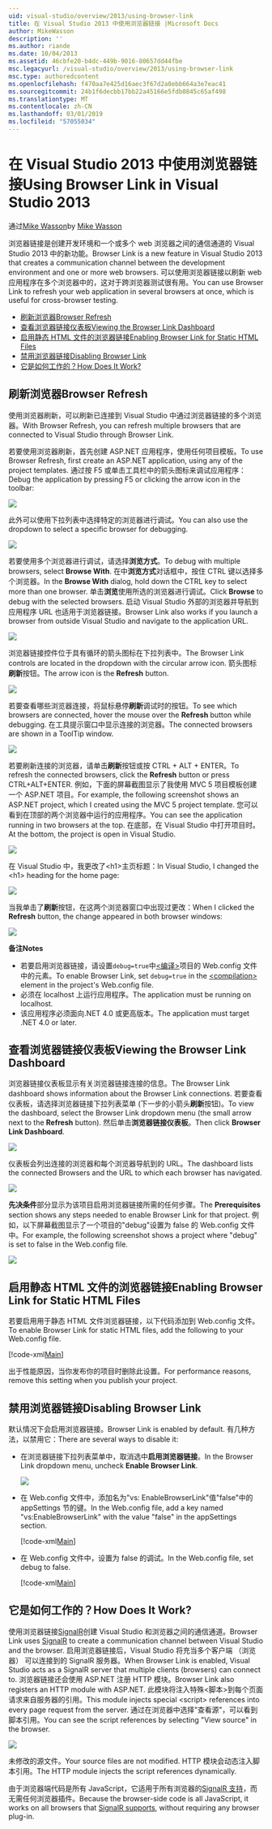 ```yaml
---
uid: visual-studio/overview/2013/using-browser-link
title: 在 Visual Studio 2013 中使用浏览器链接 |Microsoft Docs
author: MikeWasson
description: ''
ms.author: riande
ms.date: 10/04/2013
ms.assetid: 46cbfe20-b4dc-449b-9016-80657dd44fbe
msc.legacyurl: /visual-studio/overview/2013/using-browser-link
msc.type: authoredcontent
ms.openlocfilehash: f470aa7e425d16aec3f67d2a0ebb664a3e7eac41
ms.sourcegitcommit: 24b1f6decbb17bb22a45166e5fdb0845c65af498
ms.translationtype: MT
ms.contentlocale: zh-CN
ms.lasthandoff: 03/01/2019
ms.locfileid: "57055034"
---
```

<a name="using-browser-link-in-visual-studio-2013"></a><span data-ttu-id="bccb8-102">在 Visual Studio 2013 中使用浏览器链接</span><span class="sxs-lookup"><span data-stu-id="bccb8-102">Using Browser Link in Visual Studio 2013</span></span>
====================
<span data-ttu-id="bccb8-103">通过[Mike Wasson](https://github.com/MikeWasson)</span><span class="sxs-lookup"><span data-stu-id="bccb8-103">by [Mike Wasson](https://github.com/MikeWasson)</span></span>

<span data-ttu-id="bccb8-104">浏览器链接是创建开发环境和一个或多个 web 浏览器之间的通信通道的 Visual Studio 2013 中的新功能。</span><span class="sxs-lookup"><span data-stu-id="bccb8-104">Browser Link is a new feature in Visual Studio 2013 that creates a communication channel between the development environment and one or more web browsers.</span></span> <span data-ttu-id="bccb8-105">可以使用浏览器链接以刷新 web 应用程序在多个浏览器中的，这对于跨浏览器测试很有用。</span><span class="sxs-lookup"><span data-stu-id="bccb8-105">You can use Browser Link to refresh your web application in several browsers at once, which is useful for cross-browser testing.</span></span>

- [<span data-ttu-id="bccb8-106">刷新浏览器</span><span class="sxs-lookup"><span data-stu-id="bccb8-106">Browser Refresh</span></span>](#browser-refresh)
- [<span data-ttu-id="bccb8-107">查看浏览器链接仪表板</span><span class="sxs-lookup"><span data-stu-id="bccb8-107">Viewing the Browser Link Dashboard</span></span>](#dashboard)
- [<span data-ttu-id="bccb8-108">启用静态 HTML 文件的浏览器链接</span><span class="sxs-lookup"><span data-stu-id="bccb8-108">Enabling Browser Link for Static HTML Files</span></span>](#static-html)
- [<span data-ttu-id="bccb8-109">禁用浏览器链接</span><span class="sxs-lookup"><span data-stu-id="bccb8-109">Disabling Browser Link</span></span>](#disabling)
- [<span data-ttu-id="bccb8-110">它是如何工作的？</span><span class="sxs-lookup"><span data-stu-id="bccb8-110">How Does It Work?</span></span>](#how-it-works)

<a id="browser-refresh"></a>
## <a name="browser-refresh"></a><span data-ttu-id="bccb8-111">刷新浏览器</span><span class="sxs-lookup"><span data-stu-id="bccb8-111">Browser Refresh</span></span>

<span data-ttu-id="bccb8-112">使用浏览器刷新，可以刷新已连接到 Visual Studio 中通过浏览器链接的多个浏览器。</span><span class="sxs-lookup"><span data-stu-id="bccb8-112">With Browser Refresh, you can refresh multiple browsers that are connected to Visual Studio through Browser Link.</span></span>

<span data-ttu-id="bccb8-113">若要使用浏览器刷新，首先创建 ASP.NET 应用程序，使用任何项目模板。</span><span class="sxs-lookup"><span data-stu-id="bccb8-113">To use Browser Refresh, first create an ASP.NET application, using any of the project templates.</span></span> <span data-ttu-id="bccb8-114">通过按 F5 或单击工具栏中的箭头图标来调试应用程序：</span><span class="sxs-lookup"><span data-stu-id="bccb8-114">Debug the application by pressing F5 or clicking the arrow icon in the toolbar:</span></span>

![](using-browser-link/_static/image1.png)

<span data-ttu-id="bccb8-115">此外可以使用下拉列表中选择特定的浏览器进行调试。</span><span class="sxs-lookup"><span data-stu-id="bccb8-115">You can also use the dropdown to select a specific browser for debugging.</span></span>

![](using-browser-link/_static/image2.png)

<span data-ttu-id="bccb8-116">若要使用多个浏览器进行调试，请选择**浏览方式**。</span><span class="sxs-lookup"><span data-stu-id="bccb8-116">To debug with multiple browsers, select **Browse With**.</span></span> <span data-ttu-id="bccb8-117">在中**浏览方式**对话框中，按住 CTRL 键以选择多个浏览器。</span><span class="sxs-lookup"><span data-stu-id="bccb8-117">In the **Browse With** dialog, hold down the CTRL key to select more than one browser.</span></span> <span data-ttu-id="bccb8-118">单击**浏览**使用所选的浏览器进行调试。</span><span class="sxs-lookup"><span data-stu-id="bccb8-118">Click **Browse** to debug with the selected browsers.</span></span> <span data-ttu-id="bccb8-119">启动 Visual Studio 外部的浏览器并导航到应用程序 URL 也适用于浏览器链接。</span><span class="sxs-lookup"><span data-stu-id="bccb8-119">Browser Link also works if you launch a browser from outside Visual Studio and navigate to the application URL.</span></span>

![](using-browser-link/_static/image3.png)

<span data-ttu-id="bccb8-120">浏览器链接控件位于具有循环的箭头图标在下拉列表中。</span><span class="sxs-lookup"><span data-stu-id="bccb8-120">The Browser Link controls are located in the dropdown with the circular arrow icon.</span></span> <span data-ttu-id="bccb8-121">箭头图标**刷新**按钮。</span><span class="sxs-lookup"><span data-stu-id="bccb8-121">The arrow icon is the **Refresh** button.</span></span>

![](using-browser-link/_static/image4.png)

<span data-ttu-id="bccb8-122">若要查看哪些浏览器连接，将鼠标悬停**刷新**调试时的按钮。</span><span class="sxs-lookup"><span data-stu-id="bccb8-122">To see which browsers are connected, hover the mouse over the **Refresh** button while debugging.</span></span> <span data-ttu-id="bccb8-123">在工具提示窗口中显示连接的浏览器。</span><span class="sxs-lookup"><span data-stu-id="bccb8-123">The connected browsers are shown in a ToolTip window.</span></span>

![](using-browser-link/_static/image5.png)

<span data-ttu-id="bccb8-124">若要刷新连接的浏览器，请单击**刷新**按钮或按 CTRL + ALT + ENTER。</span><span class="sxs-lookup"><span data-stu-id="bccb8-124">To refresh the connected browsers, click the **Refresh** button or press CTRL+ALT+ENTER.</span></span> <span data-ttu-id="bccb8-125">例如，下面的屏幕截图显示了我使用 MVC 5 项目模板创建一个 ASP.NET 项目。</span><span class="sxs-lookup"><span data-stu-id="bccb8-125">For example, the following screenshot shows an ASP.NET project, which I created using the MVC 5 project template.</span></span> <span data-ttu-id="bccb8-126">您可以看到在顶部的两个浏览器中运行的应用程序。</span><span class="sxs-lookup"><span data-stu-id="bccb8-126">You can see the application running in two browsers at the top.</span></span> <span data-ttu-id="bccb8-127">在底部，在 Visual Studio 中打开项目时。</span><span class="sxs-lookup"><span data-stu-id="bccb8-127">At the bottom, the project is open in Visual Studio.</span></span>

![](using-browser-link/_static/image6.png)

<span data-ttu-id="bccb8-128">在 Visual Studio 中，我更改了&lt;h1&gt;主页标题：</span><span class="sxs-lookup"><span data-stu-id="bccb8-128">In Visual Studio, I changed the &lt;h1&gt; heading for the home page:</span></span>

![](using-browser-link/_static/image7.png)

<span data-ttu-id="bccb8-129">当我单击了**刷新**按钮，在这两个浏览器窗口中出现过更改：</span><span class="sxs-lookup"><span data-stu-id="bccb8-129">When I clicked the **Refresh** button, the change appeared in both browser windows:</span></span>

![](using-browser-link/_static/image8.png)

<span data-ttu-id="bccb8-130">**备注**</span><span class="sxs-lookup"><span data-stu-id="bccb8-130">**Notes**</span></span>

- <span data-ttu-id="bccb8-131">若要启用浏览器链接，请设置`debug=true`中[&lt;编译&gt;](https://msdn.microsoft.com/library/s10awwz0(v=vs.85).aspx)项目的 Web.config 文件中的元素。</span><span class="sxs-lookup"><span data-stu-id="bccb8-131">To enable Browser Link, set `debug=true` in the [&lt;compilation&gt;](https://msdn.microsoft.com/library/s10awwz0(v=vs.85).aspx) element in the project's Web.config file.</span></span>
- <span data-ttu-id="bccb8-132">必须在 localhost 上运行应用程序。</span><span class="sxs-lookup"><span data-stu-id="bccb8-132">The application must be running on localhost.</span></span>
- <span data-ttu-id="bccb8-133">该应用程序必须面向.NET 4.0 或更高版本。</span><span class="sxs-lookup"><span data-stu-id="bccb8-133">The application must target .NET 4.0 or later.</span></span>

<a id="dashboard"></a>
## <a name="viewing-the-browser-link-dashboard"></a><span data-ttu-id="bccb8-134">查看浏览器链接仪表板</span><span class="sxs-lookup"><span data-stu-id="bccb8-134">Viewing the Browser Link Dashboard</span></span>

<span data-ttu-id="bccb8-135">浏览器链接仪表板显示有关浏览器链接连接的信息。</span><span class="sxs-lookup"><span data-stu-id="bccb8-135">The Browser Link dashboard shows information about the Browser Link connections.</span></span> <span data-ttu-id="bccb8-136">若要查看仪表板，请选择浏览器链接下拉列表菜单 (下一步的小箭头**刷新**按钮)。</span><span class="sxs-lookup"><span data-stu-id="bccb8-136">To view the dashboard, select the Browser Link dropdown menu (the small arrow next to the **Refresh** button).</span></span> <span data-ttu-id="bccb8-137">然后单击**浏览器链接仪表板**。</span><span class="sxs-lookup"><span data-stu-id="bccb8-137">Then click **Browser Link Dashboard**.</span></span>

![](using-browser-link/_static/image9.png)

<span data-ttu-id="bccb8-138">仪表板会列出连接的浏览器和每个浏览器导航到的 URL。</span><span class="sxs-lookup"><span data-stu-id="bccb8-138">The dashboard lists the connected Browsers and the URL to which each browser has navigated.</span></span>

![](using-browser-link/_static/image10.png)

<span data-ttu-id="bccb8-139">**先决条件**部分显示为该项目启用浏览器链接所需的任何步骤。</span><span class="sxs-lookup"><span data-stu-id="bccb8-139">The **Prerequisites** section shows any steps needed to enable Browser Link for that project.</span></span> <span data-ttu-id="bccb8-140">例如，以下屏幕截图显示了一个项目的"debug"设置为 false 的 Web.config 文件中。</span><span class="sxs-lookup"><span data-stu-id="bccb8-140">For example, the following screenshot shows a project where "debug" is set to false in the Web.config file.</span></span>

![](using-browser-link/_static/image11.png)

<a id="static-html"></a>
## <a name="enabling-browser-link-for-static-html-files"></a><span data-ttu-id="bccb8-141">启用静态 HTML 文件的浏览器链接</span><span class="sxs-lookup"><span data-stu-id="bccb8-141">Enabling Browser Link for Static HTML Files</span></span>

<span data-ttu-id="bccb8-142">若要启用用于静态 HTML 文件浏览器链接，以下代码添加到 Web.config 文件。</span><span class="sxs-lookup"><span data-stu-id="bccb8-142">To enable Browser Link for static HTML files, add the following to your Web.config file.</span></span>

[!code-xml[Main](using-browser-link/samples/sample1.xml)]

<span data-ttu-id="bccb8-143">出于性能原因，当你发布你的项目时删除此设置。</span><span class="sxs-lookup"><span data-stu-id="bccb8-143">For performance reasons, remove this setting when you publish your project.</span></span>

<a id="disabling"></a>
## <a name="disabling-browser-link"></a><span data-ttu-id="bccb8-144">禁用浏览器链接</span><span class="sxs-lookup"><span data-stu-id="bccb8-144">Disabling Browser Link</span></span>

<span data-ttu-id="bccb8-145">默认情况下会启用浏览器链接。</span><span class="sxs-lookup"><span data-stu-id="bccb8-145">Browser Link is enabled by default.</span></span> <span data-ttu-id="bccb8-146">有几种方法，以禁用它：</span><span class="sxs-lookup"><span data-stu-id="bccb8-146">There are several ways to disable it:</span></span>

- <span data-ttu-id="bccb8-147">在浏览器链接下拉列表菜单中，取消选中**启用浏览器链接**。</span><span class="sxs-lookup"><span data-stu-id="bccb8-147">In the Browser Link dropdown menu, uncheck **Enable Browser Link**.</span></span> 

    ![](using-browser-link/_static/image12.png)
- <span data-ttu-id="bccb8-148">在 Web.config 文件中，添加名为"vs: EnableBrowserLink"值"false"中的 appSettings 节的键。</span><span class="sxs-lookup"><span data-stu-id="bccb8-148">In the Web.config file, add a key named "vs:EnableBrowserLink" with the value "false" in the appSettings section.</span></span> 

    [!code-xml[Main](using-browser-link/samples/sample2.xml)]
- <span data-ttu-id="bccb8-149">在 Web.config 文件中，设置为 false 的调试。</span><span class="sxs-lookup"><span data-stu-id="bccb8-149">In the Web.config file, set debug to false.</span></span> 

    [!code-xml[Main](using-browser-link/samples/sample3.xml)]

<a id="how-it-works"></a>
## <a name="how-does-it-work"></a><span data-ttu-id="bccb8-150">它是如何工作的？</span><span class="sxs-lookup"><span data-stu-id="bccb8-150">How Does It Work?</span></span>

<span data-ttu-id="bccb8-151">使用浏览器链接[SignalR](../../../signalr/index.md)创建 Visual Studio 和浏览器之间的通信通道。</span><span class="sxs-lookup"><span data-stu-id="bccb8-151">Browser Link uses [SignalR](../../../signalr/index.md) to create a communication channel between Visual Studio and the browser.</span></span> <span data-ttu-id="bccb8-152">启用浏览器链接后，Visual Studio 将充当多个客户端 （浏览器） 可以连接到的 SignalR 服务器。</span><span class="sxs-lookup"><span data-stu-id="bccb8-152">When Browser Link is enabled, Visual Studio acts as a SignalR server that multiple clients (browsers) can connect to.</span></span> <span data-ttu-id="bccb8-153">浏览器链接还会使用 ASP.NET 注册 HTTP 模块。</span><span class="sxs-lookup"><span data-stu-id="bccb8-153">Browser Link also registers an HTTP module with ASP.NET.</span></span> <span data-ttu-id="bccb8-154">此模块将注入特殊&lt;脚本&gt;到每个页面请求来自服务器的引用。</span><span class="sxs-lookup"><span data-stu-id="bccb8-154">This module injects special &lt;script&gt; references into every page request from the server.</span></span> <span data-ttu-id="bccb8-155">通过在浏览器中选择"查看源"，可以看到脚本引用。</span><span class="sxs-lookup"><span data-stu-id="bccb8-155">You can see the script references by selecting "View source" in the browser.</span></span>

![](using-browser-link/_static/image13.png)

<span data-ttu-id="bccb8-156">未修改的源文件。</span><span class="sxs-lookup"><span data-stu-id="bccb8-156">Your source files are not modified.</span></span> <span data-ttu-id="bccb8-157">HTTP 模块会动态注入脚本引用。</span><span class="sxs-lookup"><span data-stu-id="bccb8-157">The HTTP module injects the script references dynamically.</span></span>

<span data-ttu-id="bccb8-158">由于浏览器端代码是所有 JavaScript，它适用于所有浏览器的[SignalR 支持](../../../signalr/overview/getting-started/supported-platforms.md)，而无需任何浏览器插件。</span><span class="sxs-lookup"><span data-stu-id="bccb8-158">Because the browser-side code is all JavaScript, it works on all browsers that [SignalR supports](../../../signalr/overview/getting-started/supported-platforms.md), without requiring any browser plug-in.</span></span>
